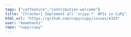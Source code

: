```yaml
---
tags: ["catfeature","contribution-welcome"]
title: "[Tracker] Implement all `scipy.*` APIs in CuPy"
html_url: "https://github.com/cupy/cupy/issues/6324"
user: "kmaehashi"
repo: "cupy/cupy"
---
```


